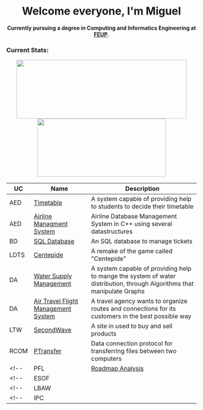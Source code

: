 <h1 align="center"> Welcome everyone, I'm Miguel </h1>

<p align="center" style="font-weight:bold;">
    Currently pursuing a degree in Computing and Informatics Engineering at <a href="https://www.fe.up.pt">FEUP</a>.
</p>

### Current Stats:

<p align="center">
 <img width="450" height="155" align="center" src="https://github-readme-stats.vercel.app/api?username=Miteus2004&hide=prs&count_private=true&show_icons=true&theme=github_dark">
 <img width="340" height="154" align="center" src="https://github-readme-stats.vercel.app/api/top-langs/?username=Miteus2004&layout=compact&theme=github_dark&hide=Makefile,Cmake,Shell,Starlark,M4,Html,teX&line_height=27">
</p>

| UC   | Name      | Description                                                                                                                                                   
|------|-----------|---------------------------------------------------------------------------------------------------------------------------------------------------------------
| AED  | [Timetable](https://github.com/Miteus2004/AED-PROJ1)    | A system capable of providing help to students to decide their timetable|
| AED  | [Airline Managment System](https://github.com/Miteus2004/AED-PROJ2)    | Airline Database Management System in C++ using several datastructures  |
| BD   | [SQL Database](https://github.com/Miteus2004/BD)    | An SQL database to manage tickets |
| LDTS | [Centepide](https://github.com/Miteus2004/LDTS)    | A remake of the game called "Centepide" |
| DA   | [Water Supply Management](https://github.com/Miteus2004/DA-PROJ2)  | A system capable of providing help to mange the system of water distribution, through Algorithms that manipulate Graphs                |
| DA   | [Air Travel Flight Management System](https://github.com/Miteus2004/DA-PROJ2)  | A travel agency wants to organize routes and connections for its customers in the best possible way                |
| LTW  | [SecondWave](https://github.com/Miteus2004/LTW) | A site in used to buy and sell products          |
| RCOM | [PTransfer](https://github.com/Miteus2004/RCOM.proj2)     |  Data connection protocol for transferring files between two computers               |
<!--| PFL  | [Roadmap Analysis](https://github.com/Miteus2004/PFL-PROJ1)     |               |  -->
<!--| ESOF | []()     | An app that helps students agend trips together |-->
<!--| LBAW | | A Q and A site to the students and professors of the University of Porto |-->
<!--| IPC  | |   |-->
